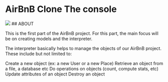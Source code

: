# AirBnB Clone The console

<img src="https://user-images.githubusercontent.com/88321504/151029160-b8dc0a62-6b39-4932-81a6-55bc1b503961.png">
## ABOUT

This is the first part of the AirBnB project. For this part, the main focus will be on creating models and the interpreter.

The interpreter basically helps to manage the objects of our AirBnB project. These include but not limited to:

Create a new object (ex: a new User or a new Place) Retrieve an object from a file, a database etc Do operations on objects (count, compute stats, etc) Update attributes of an object Destroy an object


